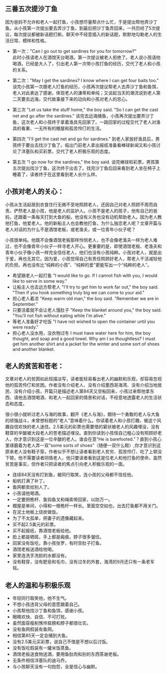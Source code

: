## 三番五次提沙丁鱼
因为爸妈不允许和老人一起打鱼，小孩想尽量帮点什么忙，于是提出帮他弄沙丁鱼。从小孩第一次提出要去弄沙丁鱼，到最后把沙丁鱼弄回来，一共历经了5次提议，每次提议都被新话题打断。聊天中不经意插入的新话题，默默地勾勒老人的生活日常、模样和性格。

- 第一次："Can I go out to get sardines for you for tomorrow?"  
此时小孩请老人在酒馆天台喝酒，第一次提议被老人拒绝了。老人说小孩请他喝酒，已经是大人了，引出老人第一次带小孩打鱼的经历，交代了老人和小孩的关系。

- 第二次："May I get the sardines? I know where I can get four baits too."   
谈完小孩第一次跟老人打鱼的经历，小孩再次提议帮老人去弄沙丁鱼和鱼饵，老人对此表达了感谢，体现老人的谦卑和单纯；又谈起当天的潮流说到老人第二天要去远海，交代故事接下来的动向和小孩对老人的忠心。

- 第三次 "Let us take the stuff home," the boy said. "So I can get the cast net and go after the sardines."
谈完去远海捕鱼，小孩再次提出要弄沙丁鱼，这次老人和小孩终于拿着渔具先回家了。一路回家的过程交代了老人对渔具的看重、一无所有的棚屋和孤苦伶仃的生活。

- 第四次 "I'll get the cast net and go for sardines."
到老人家放好渔具后，男孩终于要出去找沙丁鱼了。临出门前老人拿出报纸准备看棒球新闻又和小孩讨论了洋基队和买彩票，交代了老人积极乐观的态度。

- 第五次 "I go now for the sardines," the boy said. 
谈完棒球和彩票，男孩第五次提出找沙丁鱼，这次终于出去了。找完沙丁鱼后回来看到老人坐在椅子上睡着了，读者终于在这里看到老人长什么样。


## 小孩对老人的关心：
小孩从生活起居到衣食住行无微不至地照顾老人，还因自己对老人照顾不周而自责。俨然老人是小孩，他是老人的监护人。小孩不是老人的孩子，他有自己的爸妈，还跟着一条每天打到大鱼的船，他没有义务也没有动机帮助老人。因为老人教他打鱼，他爱老人。他的新船主人也会教他打鱼，为什么独恋老人呢？文章开篇与老人对话的为什么不是酒馆老板，或老渔夫，或一位青年小伙子呢？

小孩很单纯。他既不会像酒馆老板那样怜悯老人，也不会像老渔夫一样为老人难过，也不会像青年小伙子一样寻老人开心。更重要的是，即使酒馆老板、老渔夫和青年小伙子像小孩一样完全信任老人，他们也没有小孩纯粹。小孩对老人，就是出于爱，再也无其它。因为爱，小孩觉得自己有责任照顾好老人，帮老人干活减轻他的负担。再也没有比“纯粹的小孩”、“纯粹的爱”更能写出一个“纯粹的老人”。

- 希望跟老人一起打鱼 "I would like to go. If I cannot fish with you, I would like to serve in some way."
- 让船主人也去远方帮老人 "I'll try to get him to work far out," the boy said. "Then if you hook something truly big we can come to your aid." 
- 担心老人着凉 "Keep warm old man," the boy said. "Remember we are in September."
- 只要活着就不会让老人饿肚子 "Keep the blanket around you," the boy said. "You'll not fish without eating while I'm alive."
- 等老人准备好才吃饭 "I have not wished to open the container until you were ready."  
- 担心老人没水用，没衣物过冬 I must have water here for him, the boy thought, and soap and a good towel. Why am I so thoughtless? I must get him another shirt and a jacket for the winter and some sort of shoes and another blanket. 


## 老人的贫苦和苍老：
文章对老人的贫困如此轻描淡写，读者能轻易看出老人的幽默和乐观，却容易忽视他的孤苦伶仃和贫困。作者没有介绍老人、没有介绍墨西哥海湾、没有介绍当地居民、没有介绍小孩，开篇只是描述老人第84天又空船回来，小孩过来帮他拿东西、请他去酒馆喝酒、和老人一起回家的情景和对话，不经意地透露老人的生活状态和态度。

很小很小就听过老人与海的故事，翻开《老人与海》，期待一个勇敢的老人与大鱼的顽强战斗，未曾想标题的“老人”意味着什么。你读着老人和小孩打趣，被这个风趣自信欢快的老人迷住。2.5美元的彩票也需要借的窘状被老人的风趣埋没，没有鞋穿的辛酸被大段老人的苍老描述埋没。直到你读到小孩怪自己粗心没有照顾好老人，你才意识到这是一位辛酸的老人。谁会在意“He is barefooted.”？直到小孩心里琢磨着为老人弄一双“some sorts of shoes”（随便一双什么鞋）,你才意识到这原来老人没有鞋子穿。作者似乎不想让读者看到老人贫穷、孤苦伶仃、吃了上顿没下顿，他不需要读者同情老人，他只要读者看到这是位老人和他打鱼的使命，虽然贫苦是事实，但作者只把读者的焦点引向老人积极乐观的一面。


- 连续84天没有打到鱼，被同行取笑，连小孩的父母都不信任他。
- 船帆打满了补丁。
- 鱼网都卖给别人了。
- 小孩请他喝酒。
- 一定要把桅杆、鱼钩鱼叉和绳索带回家，以防万一。
- 棚屋是单间，小得和一根桅杆一样长。里面空空如也，出去打鱼都不用关门。
- 在泥土地板上烧炭做饭。
- 为了不太孤单，把妻子的遗像藏起来。
- 买不起2.5美元的彩票。
- 买不起报纸，靠酒馆老板给他。
- 脸上都是晒斑，手上都是瘢痕，脖子很多皱纹。
- 回家没有饭吃，靠小孩张罗，有时空肚子打鱼。
- 酒馆老板送酒给他喝。
- 家里连洗手洗脸的水都没有。
- 没有鞋穿，没有肥皂和毛巾，没有过冬的外套，海湾的9月还只有一条老军毯。


## 老人的温和与积极乐观
- 年轻同行取笑他，他不生气。
- 不想小孩违背父母的意愿跟着自己。
- 小孩帮他找沙丁鱼和鱼饵，感谢小孩。
- 眼睛欢快、自信、不可打败。
- 虽然面容瘦削憔悴肩膀和脖子都很壮实。
- 没有鱼网假装有鱼网。
- 相信第85天一定会捕到大鱼。
- 没有2.5美元买彩票，说自己不借是不想以后讨饭。
- 没有饭吃假装有一罐米饭蒸鱼。
- 酒馆老板送食物送酒，要用鱼肚肉和别的东西答谢老板。
- 无条件相信洋基队的迪马乔。
- 与小孩聊天没有一句抱怨，全是信心与幽默。

